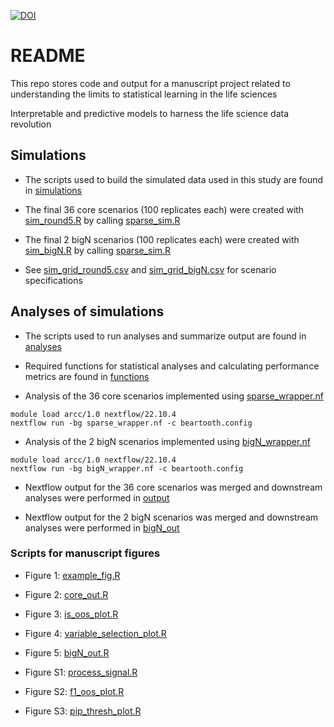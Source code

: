 [![DOI](https://zenodo.org/badge/770594978.svg)](https://zenodo.org/doi/10.5281/zenodo.10815221)

# README 

This repo stores code and output for a manuscript project related to understanding the limits to statistical learning in the life sciences

Interpretable and predictive models to harness the life science data revolution




## Simulations

* The scripts used to build the simulated data used in this study are found in [simulations](simulations/)

* The final 36 core scenarios (100 replicates each) were created with [sim_round5.R](simulations/sim_round5.R) by calling [sparse_sim.R](simulations/sparse_sim.R)

* The final 2 bigN scenarios (100 replicates each) were created with [sim_bigN.R](simulations/sim_bigN.R) by calling [sparse_sim.R](simulations/sparse_sim.R)

* See [sim_grid_round5.csv](simulations/sim_grid_round5.csv) and [sim_grid_bigN.csv](simulations/sim_grid_bigN.csv) for scenario specifications



## Analyses of simulations

* The scripts used to run analyses and summarize output are found in [analyses](analyses/)

* Required functions for statistical analyses and calculating performance metrics are found in [functions](functions/)

* Analysis of the 36 core scenarios implemented using [sparse_wrapper.nf](analyses/sparse_wrapper.nf)

```{bash}
module load arcc/1.0 nextflow/22.10.4
nextflow run -bg sparse_wrapper.nf -c beartooth.config
```

* Analysis of the 2 bigN scenarios implemented using [bigN_wrapper.nf](analyses/bigN_wrapper.nf)

```{bash}
module load arcc/1.0 nextflow/22.10.4
nextflow run -bg bigN_wrapper.nf -c beartooth.config
```

* Nextflow output for the 36 core scenarios was merged and downstream analyses were performed in [output](analyses/output/)

* Nextflow output for the 2 bigN scenarios was merged and downstream analyses were performed in [bigN_out](analyses/bigN_out/)


### Scripts for manuscript figures

* Figure 1: [example_fig.R](analyses/output/example_fig.R)

* Figure 2: [core_out.R](analyses/output/core_out.R)

* Figure 3: [is_oos_plot.R](analyses/output/is_oos_plot.R)

* Figure 4: [variable_selection_plot.R](analyses/output/variable_selection_plot.R)

* Figure 5: [bigN_out.R](analyses/bigN_out/bigN_out.R)

* Figure S1: [process_signal.R](analyses/output/process_signal.R)

* Figure S2: [f1_oos_plot.R](analyses/output/f1_oos_plot.R)

* Figure S3: [pip_thresh_plot.R](analyses/output/pip_thresh/pip_thresh_plot.R)
